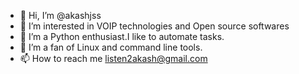 - 👋 Hi, I’m @akashjss
- 👀 I’m interested in VOIP technologies and Open source softwares
- 🌱 I’m a Python enthusiast.I like to automate tasks.
- 💞️ I’m a fan of Linux and command line tools.
- 📫 How to reach me listen2akash@gmail.com

<!---
akashjss/akashjss is a ✨ special ✨ repository because its `README.md` (this file) appears on your GitHub profile.
You can click the Preview link to take a look at your changes.
--->
